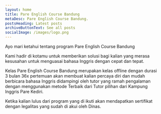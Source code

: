 ```yaml
---
layout: home
title: Pare English Course Bandung
metaDesc: Pare English Course Bandung.
postsHeading: Latest posts
archiveButtonText: See all posts
socialImage: /images/logo.png
---
```


Ayo mari ketahui tentang program Pare English Course Bandung

Kami hadir di kotamu untuk memberikan solusi bagi kalian yang merasa kesusahan untuk menguasai bahasa Inggris dengan cepat dan tepat.

Kelas Pare English Course Bandung merupakan kelas offline dengan durasi 3 bulan 36x pertemuan akan membuat kalian percaya diri dan mudah berbicara bahasa Inggris didampingi oleh tutor yang ramah pengalaman dengan menggunakan metode Terbaik dari Tutor pilihan dari Kampung Inggris Pare Kediri.

Ketika kalian lulus dari program yang di ikuti akan mendapatkan sertifikat dengan legalitas yang sudah di akui oleh Dinas.